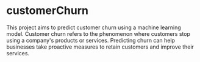 # customerChurn
This project aims to predict customer churn using a machine learning model. Customer churn refers to the phenomenon where customers stop using a company's products or services. Predicting churn can help businesses take proactive measures to retain customers and improve their services.

